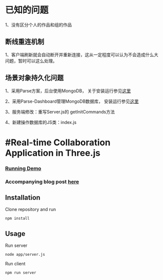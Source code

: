 # 已知的问题

1、没有区分个人的作品和组的作品


## 断线重连机制

1、客户端刷新就会自动断开并重新连接，这从一定程度可以认为不会造成什么大问题，暂时可以这么处理。


## 场景对象持久化问题

1、采用Parse方案，后台使用MongoDB， 关于安装运行参见[这里](https://github.com/parse-community/parse-server)

2、采用Parse-Dashboard管理MongoDB数据库， 安装运行参见[这里](https://github.com/parse-community/parse-dashboard)

3、服务端修改：重写Server.js的 getInitCommands方法

4、新建操作数据库的JS类：index.js


#Real-time Collaboration Application in Three.js
========
### [Running Demo](http://storage.googleapis.com/hecodes/app/index.html)

### Accompanying blog post [here](http://hecodes.com/2016/08/building-real-time-collaboration-applications-three-js)

## Installation
Clone repository and run

```
npm install
```

## Usage
Run server
```
node app/server.js
```

Run client

```
npm run server
```
